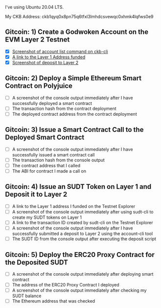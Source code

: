 I've using Ubuntu 20.04 LTS.

My CKB Address: ckb1qyq0x8pn75q6tfxl3lmhdcsvewqc0xhmk4lqfws0e9

## Gitcoin: 1) Create a Godwoken Account on the EVM Layer 2 Testnet

- [x] [Screenshot of account list command on ckb-cli](/Screen%20Shot%202021-08-08%20at%206.20.19%20PM.png)
- [x] [A link to the Layer 1 Address funded](https://explorer.nervos.org/aggron/address/ckt1qyqtgqefuk4gwsyjmj0ljn2d6sh4f5txqndsjtfy9t)
- [x] [Screenshot of deposit to Layer 2](./01-task/01-ckb-send-layer-2.png)

## Gitcoin: 2) Deploy a Simple Ethereum Smart Contract on Polyjuice

- [ ]  A screenshot of the console output immediately after I have successfully deployed a smart contract
- [ ]  The transaction hash from the contract deployment 
- [ ]  The deployed contract address from the contract deployment

## Gitcoin: 3) Issue a Smart Contract Call to the Deployed Smart Contract

- [ ] A screenshot of the console output immediately after I have successfully issued a smart contract call
- [ ] The transaction hash from the console output
- [ ] The contract address that I called
- [ ] The ABI for contract I made a call on

## Gitcoin: 4) Issue an SUDT Token on Layer 1 and Deposit it to Layer 2

- [ ] A link to the Layer 1 address I funded on the Testnet Explorer
- [ ] A screenshot of the console output immediately after using sudt-cli to create my SUDT tokens on Layer 1
- [ ] A link to the transaction ID created by sudt-cli on the Testnet Explorer
- [ ] A screenshot of the console output immediately after I have successfully submitted a deposit to Layer 2 using the account-cli tool
- [ ] The SUDT ID from the console output after executing the deposit script

## Gitcoin: 5) Deploy the ERC20 Proxy Contract for the Deposited SUDT

- [ ] A screenshot of the console output immediately after deploying smart contract
- [ ] The address of the ERC20 Proxy Contract I deployed
- [ ] A screenshot of the console output immediately after checking my SUDT balance
- [ ] The Ethereum address that was checked

